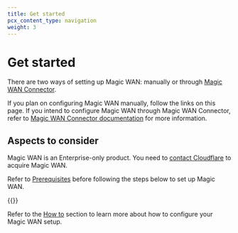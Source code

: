 ```yaml
---
title: Get started
pcx_content_type: navigation
weight: 3
---
```


# Get started

There are two ways of setting up Magic WAN: manually or through [Magic WAN Connector](/magic-wan/connector/).

If you plan on configuring Magic WAN manually, follow the links on this page. If you intend to configure Magic WAN through Magic WAN Connector, refer to [Magic WAN Connector documentation](/magic-wan/connector/) for more information.

## Aspects to consider

Magic WAN is an Enterprise-only product. You need to [contact Cloudflare](https://www.cloudflare.com/magic-wan/) to acquire Magic WAN.

Refer to [Prerequisites](/magic-wan/prerequisites/) before following the steps below to set up Magic WAN.

{{<directory-listing>}}

Refer to the [How to](/magic-wan/how-to/) section to learn more about how to configure your Magic WAN setup.